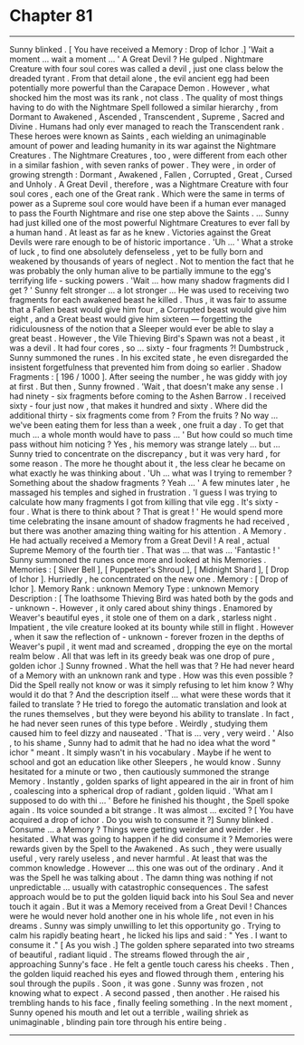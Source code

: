 
# Chapter 81


---

Sunny blinked .
[ You have received a Memory : Drop of Ichor .]
'Wait a moment … wait a moment … '
A Great Devil ? He gulped .
Nightmare Creature with four soul cores was called a devil , just one class below the dreaded tyrant . From that detail alone , the evil ancient egg had been potentially more powerful than the Carapace Demon .
However , what shocked him the most was its rank , not class .
The quality of most things having to do with the Nightmare Spell followed a similar hierarchy , from Dormant to Awakened , Ascended , Transcendent , Supreme , Sacred and Divine .
Humans had only ever managed to reach the Transcendent rank . These heroes were known as Saints , each wielding an unimaginable amount of power and leading humanity in its war against the Nightmare Creatures .
The Nightmare Creatures , too , were different from each other in a similar fashion , with seven ranks of power . They were , in order of growing strength : Dormant , Awakened , Fallen , Corrupted , Great , Cursed and Unholy .
A Great Devil , therefore , was a Nightmare Creature with four soul cores , each one of the Great rank . Which were the same in terms of power as a Supreme soul core would have been if a human ever managed to pass the Fourth Nightmare and rise one step above the Saints .
… Sunny had just killed one of the most powerful Nightmare Creatures to ever fall by a human hand . At least as far as he knew . Victories against the Great Devils were rare enough to be of historic importance .
'Uh … '
What a stroke of luck , to find one absolutely defenseless , yet to be fully born and weakened by thousands of years of neglect . Not to mention the fact that he was probably the only human alive to be partially immune to the egg's terrifying life - sucking powers .
'Wait … how many shadow fragments did I get ? '
Sunny felt stronger … a lot stronger …
He was used to receiving two fragments for each awakened beast he killed . Thus , it was fair to assume that a Fallen beast would give him four , a Corrupted beast would give him eight , and a Great beast would give him sixteen — forgetting the ridiculousness of the notion that a Sleeper would ever be able to slay a great beast .
However , the Vile Thieving Bird's Spawn was not a beast , it was a devil . It had four cores , so … sixty - four fragments ?!
Dumbstruck , Sunny summoned the runes . In his excited state , he even disregarded the insistent forgetfulness that prevented him from doing so earlier .
Shadow Fragments : [ 196 / 1000 ].
After seeing the number , he was giddy with joy at first . But then , Sunny frowned .
'Wait , that doesn't make any sense . I had ninety - six fragments before coming to the Ashen Barrow . I received sixty - four just now , that makes it hundred and sixty . Where did the additional thirty - six fragments come from ? From the fruits ? No way … we've been eating them for less than a week , one fruit a day . To get that much … a whole month would have to pass … '
But how could so much time pass without him noticing ? Yes , his memory was strange lately … but …
Sunny tried to concentrate on the discrepancy , but it was very hard , for some reason . The more he thought about it , the less clear he became on what exactly he was thinking about .
'Uh … what was I trying to remember ? Something about the shadow fragments ? Yeah … '
A few minutes later , he massaged his temples and sighed in frustration .
'I guess I was trying to calculate how many fragments I got from killing that vile egg . It's sixty - four . What is there to think about ? That is great ! '
He would spend more time celebrating the insane amount of shadow fragments he had received , but there was another amazing thing waiting for his attention .
A Memory . He had actually received a Memory from a Great Devil ! A real , actual Supreme Memory of the fourth tier . That was … that was …
'Fantastic ! '
Sunny summoned the runes once more and looked at his Memories .
Memories : [ Silver Bell ], [ Puppeteer's Shroud ], [ Midnight Shard ], [ Drop of Ichor ].
Hurriedly , he concentrated on the new one .
Memory : [ Drop of Ichor ].
Memory Rank : unknown
Memory Type : unknown
Memory Description : [ The loathsome Thieving Bird was hated both by the gods and - unknown -. However , it only cared about shiny things . Enamored by Weaver's beautiful eyes , it stole one of them on a dark , starless night . Impatient , the vile creature looked at its bounty while still in flight . However , when it saw the reflection of - unknown - forever frozen in the depths of Weaver's pupil , it went mad and screamed , dropping the eye on the mortal realm below . All that was left in its greedy beak was one drop of pure , golden ichor .]
Sunny frowned .
What the hell was that ?
He had never heard of a Memory with an unknown rank and type . How was this even possible ? Did the Spell really not know or was it simply refusing to let him know ? Why would it do that ?
And the description itself … what were these words that it failed to translate ? He tried to forego the automatic translation and look at the runes themselves , but they were beyond his ability to translate . In fact , he had never seen runes of this type before . Weirdly , studying them caused him to feel dizzy and nauseated .
'That is … very , very weird . '
Also , to his shame , Sunny had to admit that he had no idea what the word " ichor " meant . It simply wasn't in his vocabulary . Maybe if he went to school and got an education like other Sleepers , he would know .
Sunny hesitated for a minute or two , then cautiously summoned the strange Memory . Instantly , golden sparks of light appeared in the air in front of him , coalescing into a spherical drop of radiant , golden liquid .
'What am I supposed to do with thi … '
Before he finished his thought , the Spell spoke again . Its voice sounded a bit strange . It was almost … excited ?
[ You have acquired a drop of ichor . Do you wish to consume it ?]
Sunny blinked .
Consume … a Memory ?
Things were getting weirder and weirder .
He hesitated .
What was going to happen if he did consume it ? Memories were rewards given by the Spell to the Awakened . As such , they were usually useful , very rarely useless , and never harmful . At least that was the common knowledge . However … this one was out of the ordinary . And it was the Spell he was talking about . The damn thing was nothing if not unpredictable … usually with catastrophic consequences .
The safest approach would be to put the golden liquid back into his Soul Sea and never touch it again .
But it was a Memory received from a Great Devil ! Chances were he would never hold another one in his whole life , not even in his dreams .
Sunny was simply unwilling to let this opportunity go .
Trying to calm his rapidly beating heart , he licked his lips and said :
" Yes . I want to consume it ."
[ As you wish .]
The golden sphere separated into two streams of beautiful , radiant liquid . The streams flowed through the air , approaching Sunny's face . He felt a gentle touch caress his cheeks .
Then , the golden liquid reached his eyes and flowed through them , entering his soul through the pupils .
Soon , it was gone .
Sunny was frozen , not knowing what to expect .
A second passed , then another .
He raised his trembling hands to his face , finally feeling something .
In the next moment , Sunny opened his mouth and let out a terrible , wailing shriek as unimaginable , blinding pain tore through his entire being .

---

